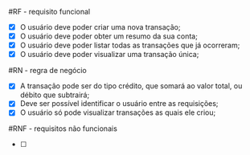 #RF - requisito funcional

- [X] O usuário deve poder criar uma nova transação;
- [x] O usuário deve poder obter um resumo da sua conta;
- [X] O usuário deve poder listar todas as transações que já ocorreram;
- [X] O usuário deve poder visualizar uma transação única;

#RN - regra de negócio

- [X] A transação pode ser do tipo crédito, que somará ao valor total, ou débito que subtrairá;
- [x] Deve ser possível identificar o usuário entre as requisições;
- [x] O usuário só pode visualizar transações as quais ele criou;

#RNF - requisitos não funcionais

- [ ]